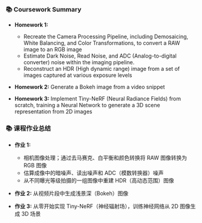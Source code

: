 ### 📚 **Coursework Summary**

- **Homework 1:** 
  - Recreate the Camera Processing Pipeline, including Demosaicing, White Balancing, and Color Transformations, to convert a RAW image to an RGB image
  - Estimate Dark Noise, Read Noise, and ADC (Analog-to-digital converter) noise within the imaging pipeline.
  - Reconstruct an HDR (High dynamic range) image from a set of images captured at various exposure levels

- **Homework 2:** Generate a Bokeh image from a video snippet
- **Homework 3:** Implement Tiny-NeRF (Neural Radiance Fields) from scratch, training a Neural Network to generate a 3D scene representation from 2D images


### 📚 **课程作业总结**

- **作业 1:**  
  - 相机图像处理；通过去马赛克、白平衡和颜色转换将 RAW 图像转换为 RGB 图像
  - 估算成像中的暗噪声、读出噪声和 ADC（模数转换器）噪声
  - 从不同曝光等级拍摄的一组图像中重建 HDR（高动态范围）图像

- **作业 2:** 从视频片段中生成浅景深（Bokeh）图像

- **作业 3:** 从零开始实现 Tiny-NeRF（神经辐射场），训练神经网络从 2D 图像生成 3D 场景

